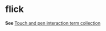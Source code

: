 # flick

**See** [Touch and pen interaction term collection](/style-guide/a-z-word-list-term-collections/term-collections/touch-pen-interaction-terms)
